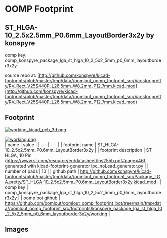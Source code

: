 # OOMP Footprint  
## ST_HLGA-10_2.5x2.5mm_P0.6mm_LayoutBorder3x2y  by konspyre  
  
oomp key: oomp_konspyre_package_lga_st_hlga_10_2_5x2_5mm_p0_6mm_layoutborder3x2y  
  
source repo at: [http://github.com/konspyre/kicad-footprints/blob/master/tmp/data//oomlout_oomp_footprint_src/Varistor.pretty/RV_Rect_V25S440P_L26.5mm_W8.2mm_P12.7mm.kicad_mod](http://github.com/konspyre/kicad-footprints/blob/master/tmp/data//oomlout_oomp_footprint_src/Varistor.pretty/RV_Rect_V25S440P_L26.5mm_W8.2mm_P12.7mm.kicad_mod)  
## Footprint  
  
[![working_kicad_pcb_3d.png](working_kicad_pcb_3d_600.png)](working_kicad_pcb_3d.png)  
  
[![working.png](working_600.png)](working.png)  
| name | value | 
| --- | --- | 
| footprint name | ST_HLGA-10_2.5x2.5mm_P0.6mm_LayoutBorder3x2y | 
| footprint description | ST  HLGA, 10 Pin (https://www.st.com/resource/en/datasheet/lps25hb.pdf#page=46), generated with kicad-footprint-generator ipc_noLead_generator.py | 
| number of pads | 10 | 
| github path | http://github.com/konspyre/kicad-footprints/blob/master/tmp/data//oomlout_oomp_footprint_src/Package_LGA.pretty/ST_HLGA-10_2.5x2.5mm_P0.6mm_LayoutBorder3x2y.kicad_mod | 
| oomp key | oomp_konspyre_package_lga_st_hlga_10_2_5x2_5mm_p0_6mm_layoutborder3x2y | 
| oomp bot github | https://github.com/oomlout/oomlout_oomp_footprint_bot/tree/main/tmp/data//oomlout_oomp_footprint_src/footprints/konspyre_package_lga_st_hlga_10_2_5x2_5mm_p0_6mm_layoutborder3x2y/working | 
## Images  
